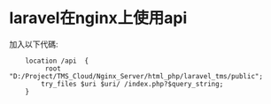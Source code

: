 # laravel在nginx上使用api

加入以下代碼:

        location /api  {
             root "D:/Project/TMS_Cloud/Nginx_Server/html_php/laravel_tms/public";
            try_files $uri $uri/ /index.php?$query_string;
        }
